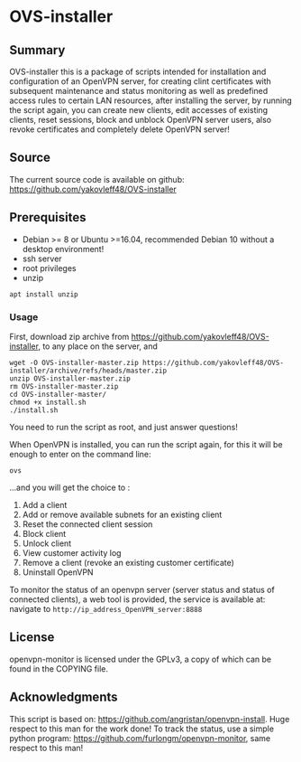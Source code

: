 # OVS-installer


## Summary

OVS-installer this is a package of scripts intended for installation and configuration of an OpenVPN server, for creating clint certificates with subsequent maintenance and status monitoring as well as predefined access rules
to certain LAN resources, after installing the server, by running the script again, you can create new clients, edit accesses of existing clients, reset sessions, block and unblock OpenVPN server users, also revoke certificates and completely delete OpenVPN server!

## Source

The current source code is available on github:
https://github.com/yakovleff48/OVS-installer

## Prerequisites
  - Debian >= 8 or Ubuntu >=16.04, recommended Debian 10 without a desktop environment! 
  - ssh server
  - root privileges
  - unzip
```shell
apt install unzip

```

### Usage
First, download zip archive from https://github.com/yakovleff48/OVS-installer, to any place on the server, and
```shell
wget -O OVS-installer-master.zip https://github.com/yakovleff48/OVS-installer/archive/refs/heads/master.zip
unzip OVS-installer-master.zip
rm OVS-installer-master.zip
cd OVS-installer-master/
chmod +x install.sh
./install.sh
```
You need to run the script as root, and just answer questions!

When OpenVPN is installed, you can run the script again, for this it will be enough to enter on the command line:

```shell
ovs
```
...and you will get the choice to :

1) Add a client
2) Add or remove available subnets for an existing client
3) Reset the connected client session
4) Block client
5) Unlock client
6) View customer activity log
7) Remove a client (revoke an existing customer certificate)
8) Uninstall OpenVPN

To monitor the status of an openvpn server (server status and status of connected clients), a web tool is provided, the service is available at:
navigate to `http://ip_address_OpenVPN_server:8888`

## License

openvpn-monitor is licensed under the GPLv3, a copy of which can be found in
the COPYING file.


## Acknowledgments
This script is based on: https://github.com/angristan/openvpn-install. Huge respect to this man for the work done!
To track the status, use a simple python program: https://github.com/furlongm/openvpn-monitor, same respect to this man!
